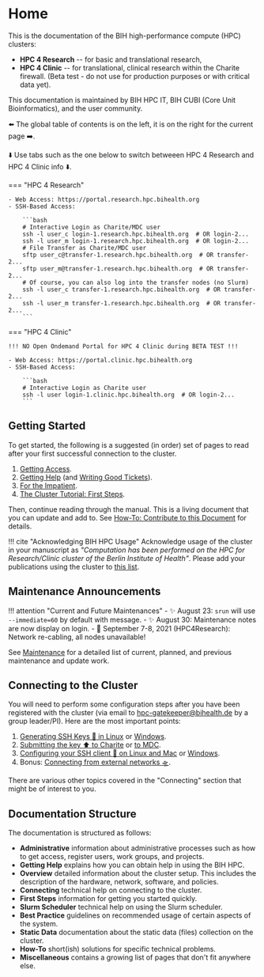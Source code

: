 # Home

This is the documentation of the BIH high-performance compute (HPC) clusters:

- **HPC 4 Research** -- for basic and translational research,
- **HPC 4 Clinic** -- for translational, clinical research within the Charite firewall.
  (Beta test - do not use for production purposes or with critical data yet).

This documentation is maintained by BIH HPC IT, BIH CUBI (Core Unit Bioinformatics), and the user community.

:arrow_left: The global table of contents is on the left, it is on the right for the current page :arrow_right:.

:arrow_down: Use tabs such as the one below to switch betweeen HPC 4 Research and HPC 4 Clinic info :arrow_down:.

=== "HPC 4 Research"

    - Web Access: https://portal.research.hpc.bihealth.org
    - SSH-Based Access:

        ```bash
        # Interactive Login as Charite/MDC user
        ssh -l user_c login-1.research.hpc.bihealth.org  # OR login-2...
        ssh -l user_m login-1.research.hpc.bihealth.org  # OR login-2...
        # File Transfer as Charite/MDC user
        sftp user_c@transfer-1.research.hpc.bihealth.org  # OR transfer-2...
        sftp user_m@transfer-1.research.hpc.bihealth.org  # OR transfer-2...
        # Of course, you can also log into the transfer nodes (no Slurm)
        ssh -l user_c transfer-1.research.hpc.bihealth.org  # OR transfer-2...
        ssh -l user_m transfer-1.research.hpc.bihealth.org  # OR transfer-2...
        ```

=== "HPC 4 Clinic"

    !!! NO Open Ondemand Portal for HPC 4 Clinic during BETA TEST !!!

    - Web Access: https://portal.clinic.hpc.bihealth.org
    - SSH-Based Access:

        ```bash
        # Interactive Login as Charite user
        ssh -l user login-1.clinic.hpc.bihealth.org  # OR login-2...
        ```

## Getting Started

To get started, the following is a suggested (in order) set of pages to read after your first successful connection to the cluster.

1. [Getting Access](admin/getting-access).
2. [Getting Help](help/helpdesk) (and [Writing Good Tickets](help/good-tickets)).
3. [For the Impatient](overview/for-the-impatient).
4. [The Cluster Tutorial: First Steps](first-steps/episode-0).

Then, continue reading through the manual.
This is a living document that you can update and add to.
See [How-To: Contribute to this Document](how-to/misc/contribute) for details.

!!! cite "Acknowledging BIH HPC Usage"
    Acknowledge usage of the cluster in your manuscript as *"Computation has been performed on the HPC for Research/Clinic cluster of the Berlin Institute of Health"*.
    Please add your publications using the cluster to [this list](misc/publication-list).

## Maintenance Announcements

!!! attention "Current and Future Maintenances"
    - :sparkles: August 23: `srun` will use `--immediate=60` by default with message.
    - :sparkles: August 30: Maintenance notes are now display on login.
    - :calendar: September 7-8, 2021 (HPC4Research): Network re-cabling, all nodes unavailable!

See [Maintenance](admin/maintenance) for a detailed list of current, planned, and previous maintenance and update work.

## Connecting to the Cluster

You will need to perform some configuration steps after you have been registered with the cluster (via email to hpc-gatekeeper@bihealth.de by a group leader/PI).
Here are the most important points:

1. [Generating SSH Keys :key: in Linux](connecting/generate-key/linux) or [Windows](connecting/generate-key/windows).
2. [Submitting the key :arrow_up: to Charite](connecting/submit-key/charite) or [to MDC](connecting/submit-key/mdc).
3. [Configuring your SSH client :wrench: on Linux and Mac](connecting/configure-ssh/linux) or [Windows](connecting/configure-ssh/windows).
4. Bonus: [Connecting from external networks :flying_saucer:](connecting/from-external).

There are various other topics covered in the "Connecting" section that might be of interest to you.

## Documentation Structure

The documentation is structured as follows:

- **Administrative** information about administrative processes such as how to get access, register users, work groups, and projects.
- **Getting Help** explains how you can obtain help in using the BIH HPC.
- **Overview** detailed information about the cluster setup.
  This includes the description of the hardware, network, software, and policies.
- **Connecting** technical help on connecting to the cluster.
- **First Steps** information for getting you started quickly.
- **Slurm Scheduler** technical help on using the Slurm scheduler.
- **Best Practice** guidelines on recommended usage of certain aspects of the system.
- **Static Data** documentation about the static data (files) collection on the cluster.
- **How-To** short(ish) solutions for specific technical problems.
- **Miscellaneous** contains a growing list of pages that don't fit anywhere else.
